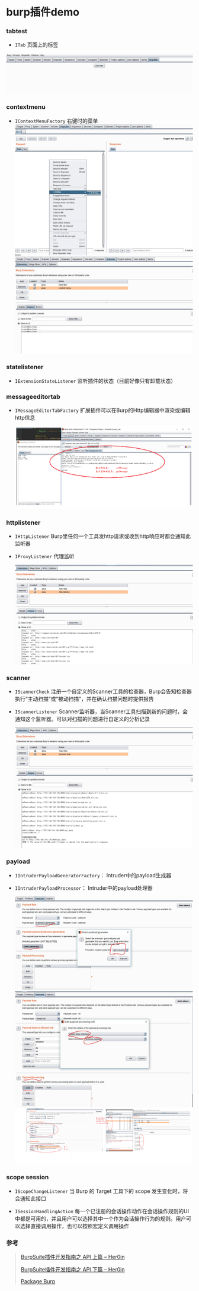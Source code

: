 # burp插件demo

### tabtest

- `ITab` 页面上的标签

![tab](img/tab.jpg)

### contextmenu

- `IContextMenuFactory` 右键时的菜单
  ![img](img/contextmenu.jpg) ![img](img/contextmenu2.jpg)

### statelistener

- `IExtensionStateListener` 监听插件的状态（目前好像只有卸载状态）

### messageeditortab

- `IMessageEditorTabFactory` 扩展插件可以在Burp的Http编辑器中渲染或编辑http信息

  ![img](img/messageeditor.png)

### httplistener

- `IHttpListener` Burp里任何一个工具发http请求或收到http响应时都会通知此监听器

- `IProxyListener` 代理监听

  ![img](img/httplistener.jpg)

### scanner

- `IScannerCheck`  注册一个自定义的Scanner工具的检查器，Burp会告知检查器执行“主动扫描”或“被动扫描”，并在确认扫描问题时提供报告

- `IScannerListener`  Scanner监听器，当Scanner工具扫描到新的问题时，会通知这个监听器。可以对扫描的问题进行自定义的分析记录

  ![img](img/scanner.jpg)

### payload

- `IIntruderPayloadGeneratorFactory`： Intruder中的payload生成器

- `IIntruderPayloadProcessor`： Intruder中的payload处理器

  ![payload1](img/payload.jpg) ![payload2](img/payload2.jpg) ![payload3](img/payload3.png)

### scope session

- `IScopeChangeListener` 当 Burp 的 Target 工具下的 scope 发生变化时，将会通知此接口

- `ISessionHandlingAction` 每一个已注册的会话操作动作在会话操作规则的UI中都是可用的，并且用户可以选择其中一个作为会话操作行为的规则。用户可以选择直接调用操作，也可以按照宏定义调用操作


### 参考


>  [BurpSuite插件开发指南之 API 上篇 – Her0in](http://drops.wooyun.org/tools/14040)
>
>  [BurpSuite插件开发指南之 API 下篇 – Her0in](http://drops.wooyun.org/tools/14685)
>
>  [Package Burp](https://portswigger.net/burp/extender/api/burp/package-summary.html)